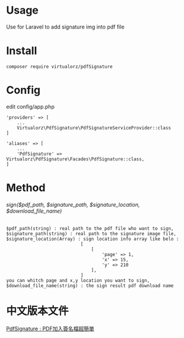 # Usage
Use for Laravel to add signature img into pdf file

# Install
    composer require virtualorz/pdfSignature
    
# Config
edit config/app.php
    
    'providers' => [
        ...
        Virtualorz\PdfSignature\PdfSignatureServiceProvider::class
    ]
    
    'aliases' => [
        ...
        'PdfSignature' => Virtualorz\PdfSignature\Facades\PdfSignature::class,
    ]
    
# Method

###### sign($pdf_path, $signature_path, $signature_location, $download_file_name)
    $pdf_path(string) : real path to the pdf file who want to sign,
    $signature_path(string) : real path to the signature image file,
    $signature_location(Array) : sign location info array like belo :
                                [
                                    [
                                        'page' => 1,
                                        'x' => 15,
                                        'y' => 210
                                    ],
                                ]
    you can whitch page and x,y location you want to sign,
    $download_file_name(string) : the sign result pdf download name
   
# 中文版本文件
[PdfSignature : PDF加入簽名檔超簡單](http://www.alvinchen.club/2019/09/06/%e4%bd%9c%e5%93%81laravel-package-pdfsignature-pdf%e5%8a%a0%e5%85%a5%e7%b0%bd%e5%90%8d%e6%aa%94%e8%b6%85%e7%b0%a1%e5%96%ae/)
